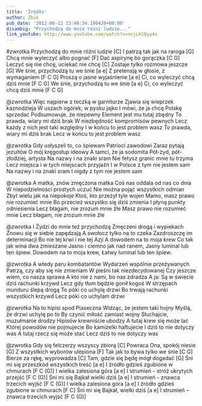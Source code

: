 ```yaml
---
title: 'Źródło'
author: Zbik
pub_date: '2012-06-12 13:40:34.180420+00:00'
disambig: "Przychodzą do mnie różni ludzie..."
link_youtube: http://www.youtube.com/watch?v=nnjLK18yy4s
---
```


#zwrotka
Przychodzą do mnie różni ludzie [C]
I patrzą tak jak na raroga [G]
Chcą mnie wyleczyć albo pognać [F]
Dać aspirynę bo gorączka [C G]
Leczyć się nie chcę, uciekać nie chcę [C]
Zostaje tylko rozmowa jeszcze [G]
We śnie, przychodzą tu we śnie [a e]
Z pretensją w głosie, z wymaganiem [F C G]
Proszą o jasne wyjaśnienie [a e]
Ci, co wyleczyć chcą dziś mnie [F C G]
We śnie, przychodzą tu we śnie [a e]
Ci, co wyleczyć chcą dziś mnie [F C G]

@zwrotka
Więc najpierw z teczką w garniturze
Zjawia się wieprzek kaznodzieja
W uszach ogórek, w pysku jajko
I mówi, że ja chcę Polskę sprzedać
Podsumowuje, że niepewny
Element jest mu tutaj zbędny
To prawda, wiary mi dziś brak
W niezbędność kompromisów pewnych
Lecz każdy z nich jest taki względny
I w końcu to jest problem wasz 
To prawda, wiary mi dziś brak
Lecz w końcu to jest problem wasz

@zwrotka
Gdy usłyszeli to, co śpiewam
Patrioci zawodowi
Zaraz pytają jezuitów
O mój kręgosłup ideowy
A tamci, że ja sodomita
Pół-żyd, pół-złodziej, artysta
Na nazwy i na znaki sram
Nie fetysz granic mnie tu trzyma
Lecz miejsca i w tych miejscach przyjaźń
I w Polsce z tym nie jestem sam
Na nazwy i na znaki sram
I nigdy z tym nie jestem sam

@zwrotka
A matka, znów zmęczona matka
Coś nas oddala od nas co dnia
W niepodzielności prostych uczuć
Nie można pojąć wszystkich odmian
Zbyt wielu jak na niepokoje
Ktoś, kto przeżył tyle wojen
Mamo, masz prawo nie rozumieć mnie
Bo przecież wszystko się dziś zmienia
I płyną punkty odniesienia
Lecz błagam, nie zrozum mnie źle
Masz prawo nie rozumieć mnie
Lecz błagam, nie zrozum mnie źle

@zwrotka
I Żydzi do mnie też przychodzą
Zmęczeni drogą i wypiekach
Znowu się  w siebie zapędzają
A swołocz tylko na to czeka
Zazdroszczę im determinacji
Bo nie tej krwi i nie tej Azji
A dowodem na to moja krew
Co tak jak wina dwa zmieszane
Jasno i ciemno jak nad ranem, 
Jasny luminal lub ten śpiew.
Dowodem na to moja krew,
Łatwy luminal lub ten śpiew.

@zwrotka
A wtedy paru kombatantów 
Wydarzeń wspólnie przeżywanych
Patrzą, czy aby się nie zmieniam 
W pieśni tak niezdecydowanej
Czy jeszcze wiem, co nasza sprawa
A kto nie z nami, bo nas zdradza
A ja: Są w świecie dziś rachunki krzywd
Lecz gdy tłum będzie gonił kogoś 
W strzępach munduru ślepą drogą
To póki co uchylę drzwi
Bo trwają rachunki wszystkich krzywd
Lecz póki co uchylam drzwi

@zwrotka
Na to hipisi spod Piaseczna
Widząc, że jestem taki hojny
Myślą, że drzwi uchylę po to
By czynić miłość zamiast wojny
Słuchajcie, muzułmanie drodzy
Hipisów krewniście ubodzy
A tutaj krew się może lać
Której powodów nie pojmujecie
Bo kamizelki haftujecie
I dziś to nie dotyczy was
A tutaj rzecz się może stać
Lecz dziś to nie dotyczy was

@zwrotka
Gdy się felczerzy wszyscy zbiorą [C]
Powraca Ona, spokój niesie [G]
Z wszystkich wyborów ulepiona [F]
Tak jak to bywa tylko we śnie [C G]
Bierze za rękę, wyprowadza [C]
Tam, gdzie się będę mógł dogadać [G]
Śni mi się przeszkód wszystkich treść [a e]
I źródło gdzieś zgubione w chmurach [F C (G)]
I wielka zalesiona góra [a e]
I strumień - stróż ukrytych przejść [F C (G)]
Śni mi się Bajkał wielki dziś [a e]
I strumień - znawca trzecich wyjść [F C (G)]
I wielka zalesiona góra [a e]
I źródło gdzieś zgubione w chmurach [F C]
Śni mi się Bajkał, wielki dziś [a e]
I strumień – znawca trzecich wyjść [F C (G)]